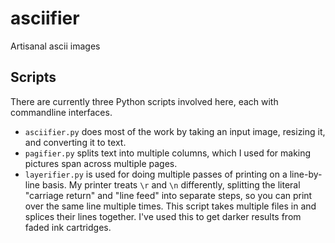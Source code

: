 # asciifier

Artisanal ascii images

## Scripts

There are currently three Python scripts involved here, each with commandline interfaces.

- `asciifier.py` does most of the work by taking an input image, resizing it, and converting it to text. 
- `pagifier.py` splits text into multiple columns, which I used for making  pictures span across multiple pages.
- `layerifier.py` is used for doing multiple passes of printing on a line-by-line basis. My printer treats `\r` and `\n` differently, splitting the literal "carriage return" and "line feed" into separate steps, so you can print over the same line multiple times. This script takes multiple files in and splices their lines together. I've used this to get darker results from faded ink cartridges.
